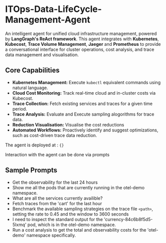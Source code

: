 # ITOps-Data-LifeCycle-Management-Agent
An intelligent agent for unified cloud infrastructure management, powered by **LangGraph's ReAct framework**. This agent integrates with **Kubernetes**, **Kubecost**, **Trace Volume Management**, **Jaeger** and **Prometheus** to provide a conversational interface for cluster operations, cost analysis, and trace data management and visualisation.

## Core Capabilities

- **Kubernetes Management:** Execute `kubectl` equivalent commands using natural language.
- **Cloud Cost Monitoring:** Track real-time cloud and in-cluster costs via Kubecost.
- **Trace Collection:** Fetch existing services and traces for a given time period.
- **Trace Analysis:** Evaluate and Execute sampling alogorithms for trace data.
- **Reduction Visualisation:** Visualise the cost reductions
- **Automated Workflows:** Proactively identify and suggest optimizations, such as cost-driven trace data reduction.

The agent is deployed at : `{}`

Interaction with the agent can be done via prompts

## Sample Prompts
- Get the observability for the last 24 hours
- Show me all the pods that are currently running in the otel-demo namespace.
- What are all the services currently availible?
- Fetch traces from the 'cart' for the last hour
- Benchmark the available sampling strategies on the trace file `<path>`, setting the rate to 0.45 and the window to 3600 seconds
- I need to inspect the standard output for the 'currency-84c6b8f5d5-5lxmq' pod, which is in the otel-demo namespace.
- Run a cost analysis to get the total and observability costs for the 'otel-demo' namespace specifically.

